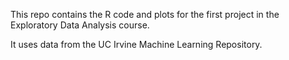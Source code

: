 This repo contains the R code and plots for the first project in the Exploratory Data Analysis course.

It uses data from the UC Irvine Machine Learning Repository.